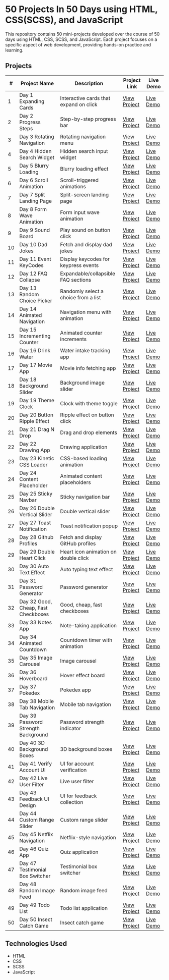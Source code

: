 # 50 Projects In 50 Days using HTML, CSS(SCSS), and JavaScript

This repository contains 50 mini-projects developed over the course of 50 days using HTML, CSS, SCSS, and JavaScript. Each project focuses on a specific aspect of web development, providing hands-on practice and learning.

## Projects

| #   | Project Name                        | Description                            | Project Link                                                                                                                                                 | Live Demo                                                   |
| --- | ----------------------------------- | -------------------------------------- | ------------------------------------------------------------------------------------------------------------------------------------------------------------ | ----------------------------------------------------------- |
| 1   | Day 1 Expanding Cards               | Interactive cards that expand on click | [View Project](https://github.com/Abhishek-Soren/50-Projects-In-50-Days-using-HTML--CSS---JavaScript/tree/main/Day%201%20Expanding%20Cards)                  | [Live Demo](https://expanding-cards-abhi.netlify.app/)      |
| 2   | Day 2 Progress Steps                | Step-by-step progress bar              | [View Project](https://github.com/Abhishek-Soren/50-Projects-In-50-Days-using-HTML--CSS---JavaScript/tree/main/Day%202%20Progress%20Steps)                   | [Live Demo](https://progress-steps-abhi.netlify.app/)       |
| 3   | Day 3 Rotating Navigation           | Rotating navigation menu               | [View Project](https://github.com/Abhishek-Soren/50-Projects-In-50-Days-using-HTML--CSS---JavaScript/tree/main/Day%203%20Rotating%20Navigation)              | [Live Demo](https://rotating-navigation-abhi.netlify.app/)  |
| 4   | Day 4 Hidden Search Widget          | Hidden search input widget             | [View Project](https://github.com/Abhishek-Soren/50-Projects-In-50-Days-using-HTML--CSS---JavaScript/tree/main/Day%204%20Hidden%20Search%20Widget)           | [Live Demo](https://hidden-search-widget-abhi.netlify.app/) |
| 5   | Day 5 Blurry Loading                | Blurry loading effect                  | [View Project](https://github.com/Abhishek-Soren/50-Projects-In-50-Days-using-HTML--CSS---JavaScript/tree/main/Day%205%20Blurry%20Loading)                   | [Live Demo](https://blurry-loading-abhi.netlify.app/)       |
| 6   | Day 6 Scroll Animation              | Scroll-triggered animations            | [View Project](https://github.com/Abhishek-Soren/50-Projects-In-50-Days-using-HTML--CSS---JavaScript/tree/main/Day%206%20Scroll%20Animation)                 | [Live Demo](https://scroll-animation-abhi.netlify.app/)     |
| 7   | Day 7 Split Landing Page            | Split-screen landing page              | [View Project](https://github.com/Abhishek-Soren/50-Projects-In-50-Days-using-HTML--CSS---JavaScript/tree/main/Day%207%20Split%20Landing%20Page)             | [Live Demo](https://split-landing-page-abhi.netlify.app/)   |
| 8   | Day 8 Form Wave Animation           | Form input wave animation              | [View Project](https://github.com/Abhishek-Soren/50-Projects-In-50-Days-using-HTML--CSS---JavaScript/tree/main/Day%208%20Form%20Wave%20Animation)            | [Live Demo]()                                               |
| 9   | Day 9 Sound Board                   | Play sound on button click             | [View Project](https://github.com/Abhishek-Soren/50-Projects-In-50-Days-using-HTML--CSS---JavaScript/tree/main/Day%209%20Sound%20Board)                      | [Live Demo]()                                               |
| 10  | Day 10 Dad Jokes                    | Fetch and display dad jokes            | [View Project](https://github.com/Abhishek-Soren/50-Projects-In-50-Days-using-HTML--CSS--SCSS--and-JavaScript/tree/main/Day%2010%20Dad%20Jokes)              | [Live Demo]()                                               |
| 11  | Day 11 Event KeyCodes               | Display keycodes for keypress events   | [View Project](https://github.com/Abhishek-Soren/50-Projects-In-50-Days-using-HTML--CSS--SCSS--and-JavaScript/tree/main/Day%2011%20Event%20KeyCodes)         | [Live Demo]()                                               |
| 12  | Day 12 FAQ Collapse                 | Expandable/collapsible FAQ sections    | [View Project](https://github.com/Abhishek-Soren/50-Projects-In-50-Days-using-HTML--CSS--SCSS--and-JavaScript/tree/main/Day%2012%20FAQ%20Collapse)           | [Live Demo]()                                               |
| 13  | Day 13 Random Choice Picker         | Randomly select a choice from a list   | [View Project](https://github.com/Abhishek-Soren/50-Projects-In-50-Days-using-HTML--CSS--SCSS--and-JavaScript/tree/main/Day%2013%20Random%20Choice%20Picker) | [Live Demo]()                                               |
| 14  | Day 14 Animated Navigation          | Navigation menu with animation         | [View Project](https://github.com/Abhishek-Soren/50-Projects-In-50-Days-using-HTML--CSS--SCSS--and-JavaScript/tree/main/Day%2014%20Animated%20Navigation)    | [Live Demo]()                                               |
| 15  | Day 15 Incrementing Counter         | Animated counter increments            | [View Project](https://github.com/Abhishek-Soren/50-Projects-In-50-Days-using-HTML--CSS--SCSS--and-JavaScript/tree/main/Day%2015%20Incrementing%20Counter)   | [Live Demo]()                                               |
| 16  | Day 16 Drink Water                  | Water intake tracking app              | [View Project](https://github.com/Abhishek-Soren/50-Projects-In-50-Days-using-HTML--CSS--SCSS--and-JavaScript/tree/main/Day%2016%20Drink%20Water)            | [Live Demo]()                                               |
| 17  | Day 17 Movie App                    | Movie info fetching app                | [View Project](https://github.com/Abhishek-Soren/50-Projects-In-50-Days-using-HTML--CSS--SCSS--and-JavaScript/tree/main/Day%2017%20Movie%20App)              | [Live Demo]()                                               |
| 18  | Day 18 Background Slider            | Background image slider                | [View Project](https://github.com/Abhishek-Soren/50-Projects-In-50-Days-using-HTML--CSS--SCSS--and-JavaScript/tree/main/Day%2018%20Background%20Slider)      | [Live Demo]()                                               |
| 19  | Day 19 Theme Clock                  | Clock with theme toggle                | [View Project](https://github.com/Abhishek-Soren/50-Projects-In-50-Days-using-HTML--CSS--SCSS--and-JavaScript/tree/main/Day%2019%20Theme%20Clock)            | [Live Demo]()                                               |
| 20  | Day 20 Button Ripple Effect         | Ripple effect on button click          | [View Project](https://github.com/Abhishek-Soren/50-Projects-In-50-Days-using-HTML--CSS--SCSS--and-JavaScript/tree/main/Day%2020%20Button%20Ripple%20Effect) | [Live Demo]()                                               |
| 21  | Day 21 Drag N Drop                  | Drag and drop elements                 | [View Project]()                                                                                                                                             | [Live Demo]()                                               |
| 22  | Day 22 Drawing App                  | Drawing application                    | [View Project]()                                                                                                                                             | [Live Demo]()                                               |
| 23  | Day 23 Kinetic CSS Loader           | CSS-based loading animation            | [View Project]()                                                                                                                                             | [Live Demo]()                                               |
| 24  | Day 24 Content Placeholder          | Animated content placeholders          | [View Project]()                                                                                                                                             | [Live Demo]()                                               |
| 25  | Day 25 Sticky Navbar                | Sticky navigation bar                  | [View Project]()                                                                                                                                             | [Live Demo]()                                               |
| 26  | Day 26 Double Vertical Slider       | Double vertical slider                 | [View Project]()                                                                                                                                             | [Live Demo]()                                               |
| 27  | Day 27 Toast Notification           | Toast notification popup               | [View Project]()                                                                                                                                             | [Live Demo]()                                               |
| 28  | Day 28 Github Profiles              | Fetch and display GitHub profiles      | [View Project]()                                                                                                                                             | [Live Demo]()                                               |
| 29  | Day 29 Double Heart Click           | Heart icon animation on double click   | [View Project]()                                                                                                                                             | [Live Demo]()                                               |
| 30  | Day 30 Auto Text Effect             | Auto typing text effect                | [View Project]()                                                                                                                                             | [Live Demo]()                                               |
| 31  | Day 31 Password Generator           | Password generator                     | [View Project]()                                                                                                                                             | [Live Demo]()                                               |
| 32  | Day 32 Good, Cheap, Fast Checkboxes | Good, cheap, fast checkboxes           | [View Project]()                                                                                                                                             | [Live Demo]()                                               |
| 33  | Day 33 Notes App                    | Note-taking application                | [View Project]()                                                                                                                                             | [Live Demo]()                                               |
| 34  | Day 34 Animated Countdown           | Countdown timer with animation         | [View Project]()                                                                                                                                             | [Live Demo]()                                               |
| 35  | Day 35 Image Carousel               | Image carousel                         | [View Project]()                                                                                                                                             | [Live Demo]()                                               |
| 36  | Day 36 Hoverboard                   | Hover effect board                     | [View Project]()                                                                                                                                             | [Live Demo]()                                               |
| 37  | Day 37 Pokedex                      | Pokedex app                            | [View Project]()                                                                                                                                             | [Live Demo]()                                               |
| 38  | Day 38 Mobile Tab Navigation        | Mobile tab navigation                  | [View Project]()                                                                                                                                             | [Live Demo]()                                               |
| 39  | Day 39 Password Strength Background | Password strength indicator            | [View Project]()                                                                                                                                             | [Live Demo]()                                               |
| 40  | Day 40 3D Background Boxes          | 3D background boxes                    | [View Project]()                                                                                                                                             | [Live Demo]()                                               |
| 41  | Day 41 Verify Account UI            | UI for account verification            | [View Project]()                                                                                                                                             | [Live Demo]()                                               |
| 42  | Day 42 Live User Filter             | Live user filter                       | [View Project]()                                                                                                                                             | [Live Demo]()                                               |
| 43  | Day 43 Feedback UI Design           | UI for feedback collection             | [View Project]()                                                                                                                                             | [Live Demo]()                                               |
| 44  | Day 44 Custom Range Slider          | Custom range slider                    | [View Project]()                                                                                                                                             | [Live Demo]()                                               |
| 45  | Day 45 Netflix Navigation           | Netflix-style navigation               | [View Project]()                                                                                                                                             | [Live Demo]()                                               |
| 46  | Day 46 Quiz App                     | Quiz application                       | [View Project]()                                                                                                                                             | [Live Demo]()                                               |
| 47  | Day 47 Testimonial Box Switcher     | Testimonial box switcher               | [View Project]()                                                                                                                                             | [Live Demo]()                                               |
| 48  | Day 48 Random Image Feed            | Random image feed                      | [View Project]()                                                                                                                                             | [Live Demo]()                                               |
| 49  | Day 49 Todo List                    | Todo list application                  | [View Project]()                                                                                                                                             | [Live Demo]()                                               |
| 50  | Day 50 Insect Catch Game            | Insect catch game                      | [View Project]()                                                                                                                                             | [Live Demo]()                                               |

## Technologies Used

- HTML
- CSS
- SCSS
- JavaScript
